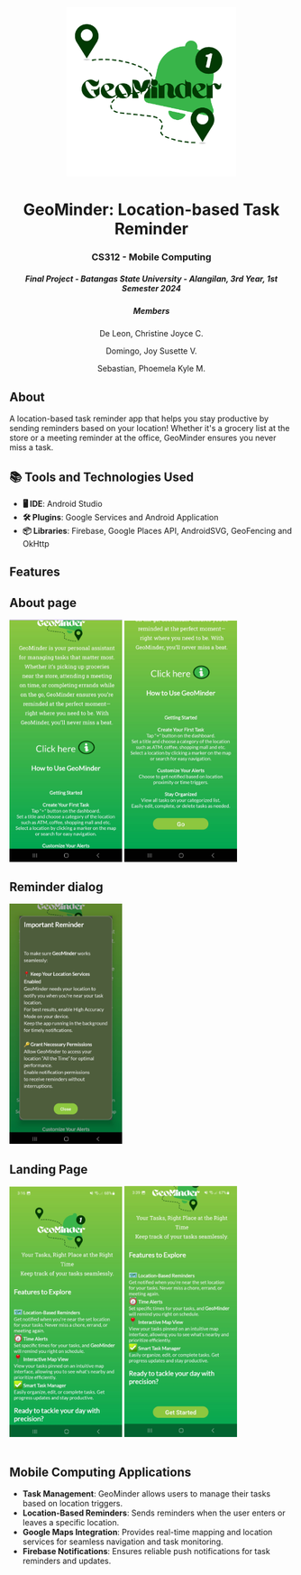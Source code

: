<p align="center"> 
    <img src="https://github.com/coochill/GeoMinder/blob/main/assets/500x500.png" width="300">
</p>

<h1 align="center"> 
GeoMinder: Location-based Task Reminder</h1>
<h3 align="center"> CS312 - Mobile Computing</h3>
<h5 align="center"> Final Project - Batangas State University - Alangilan, 3rd Year, 1st Semester 2024 </h3>

<h5 align="center"> Members </h3>
<p align="center">De Leon, Christine Joyce C.</p>
<p align="center">Domingo, Joy Susette V.</p>
<p align="center">Sebastian, Phoemela Kyle M.</p>

 ## About
 <p> A location-based task reminder app that helps you stay productive by sending reminders based on your location! Whether it's a grocery list at the store or a meeting reminder at the office, GeoMinder ensures you never miss a task. </p>


## 📚 Tools and Technologies Used
<ul>
  <li> <b>🖥️ IDE</b>: Android Studio</li>
  <li> <b>🛠 Plugins</b>: Google Services and Android Application</li>
  <li> <b>📦 Libraries</b>: Firebase, Google Places API, AndroidSVG, GeoFencing and OkHttp</li>
</ul>

## Features 

<body>
    <div class="row">
        <h2>About page</h2>
	<img src="https://github.com/coochill/GeoMinder/blob/main/assets/About.jpg" alt="Image 2" width="200">
        <img src="https://github.com/coochill/GeoMinder/blob/main/assets/About2.jpg" alt="Image 3" width="200">
	<h2>Reminder dialog</h2>
	<img src="https://github.com/coochill/GeoMinder/blob/main/assets/Reminder.jpg" alt="Image 2" width="200"> 
	<h2>Landing Page</h2>
	<img src="https://github.com/coochill/GeoMinder/blob/main/assets/Landing1.jpg" alt="Image 2" width="200">
        <img src="https://github.com/coochill/GeoMinder/blob/main/assets/Landing2.jpg" alt="Image 3" width="200"> 
    </div>
	    <div class="row">
	<img src="" width="400">
        <img src="" width="500">
    </div>
</body>

## Mobile Computing Applications
<ul> <li><strong>Task Management</strong>: GeoMinder allows users to manage their tasks based on location triggers.</li> <li><strong>Location-Based Reminders</strong>: Sends reminders when the user enters or leaves a specific location.</li> <li><strong>Google Maps Integration</strong>: Provides real-time mapping and location services for seamless navigation and task monitoring.</li> <li><strong>Firebase Notifications</strong>: Ensures reliable push notifications for task reminders and updates.</li> </ul>


